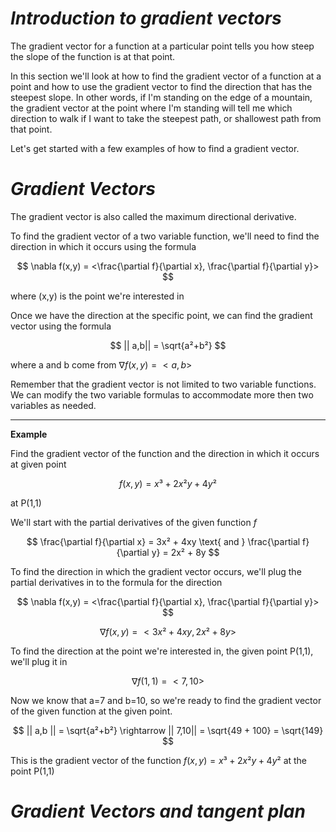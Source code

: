 # *Introduction to gradient vectors*
The gradient vector for a function at a particular point tells you how steep the slope of the function is at that point.

In this section we'll look at how to find the gradient vector of a function at a point and how to use the gradient vector to find the direction that has the steepest slope. In other words, if I'm standing on the edge of a mountain, the gradient vector at the point where I'm standing will tell me which direction to walk if I want to take the steepest path, or shallowest path from that point.

Let's get started with a few examples of how to find a gradient vector.

# *Gradient Vectors*

The gradient vector is also called the maximum directional derivative.

To find the gradient vector of a two variable function, we'll need to find the direction in which it occurs using the formula

$$
\nabla f(x,y) = <\frac{\partial f}{\partial x}, \frac{\partial f}{\partial y}>
$$

where (x,y) is the point we're interested in

Once we have the direction at the specific point, we can find the gradient vector using the formula

$$
|| a,b|| = \sqrt{a²+b²}
$$

where a and b come from $\nabla f(x,y) = <a,b>$

Remember that the gradient vector is not limited to two variable functions. We can modify the two variable formulas to accommodate more then two variables as needed.

---

**Example**

Find the gradient vector of the function and the direction in which it occurs at given point

$$
f(x,y) = x³+ 2x²y + 4y²
$$

at P(1,1)

We'll start with the partial derivatives of the given function *f*

$$
\frac{\partial f}{\partial x} = 3x² + 4xy
\text{ and }
\frac{\partial f}{\partial y} = 2x² + 8y 
$$

To find the direction in which the gradient vector occurs, we'll plug the partial derivatives in to the formula for the direction

$$
\nabla f(x,y) = <\frac{\partial f}{\partial x}, \frac{\partial f}{\partial y}>
$$

$$
\nabla f(x,y) = <3x² + 4xy, 2x² + 8y>
$$

To find the direction at the point we're interested in, the given point P(1,1), we'll plug it in

$$
\nabla f(1,1) = <7,10>
$$

Now we know that a=7 and b=10, so we're ready to find the gradient vector of the given function at the given point.

$$
|| a,b || = \sqrt{a²+b²} \rightarrow || 7,10|| = \sqrt{49 + 100} = \sqrt{149}
$$

This is the gradient vector of the function $f(x,y) = x³ + 2x²y + 4y²$ at the point P(1,1)

# *Gradient Vectors and tangent plan*